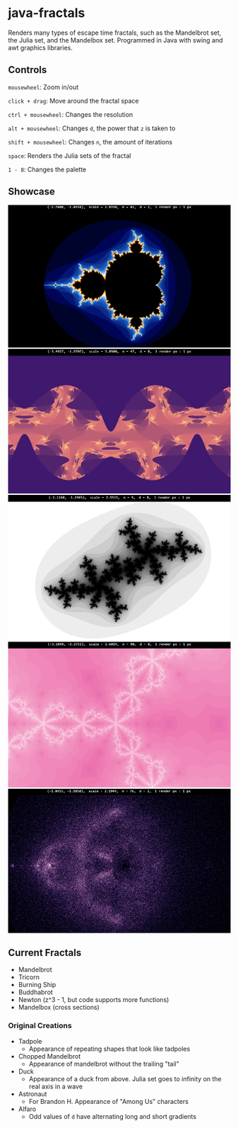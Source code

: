 # java-fractals
 
Renders many types of escape time fractals, such as the Mandelbrot set, the Julia set, and the Mandelbox set.
Programmed in Java with swing and awt graphics libraries. 

## Controls
`mousewheel`: Zoom in/out

`click + drag`: Move around the fractal space

`ctrl + mousewheel`: Changes the resolution

`alt + mousewheel`: Changes `d`, the power that `z` is taken to

`shift + mousewheel`: Changes `n`, the amount of iterations

`space`: Renders the Julia sets of the fractal

`1 - 8`: Changes the palette

## Showcase
![demo mandelbrot](img/mandelbrot.png)
![demo dna](img/dnafractal.png)
![demo julia](img/julia.png)
![demo newton](img/newton.png)
![demo buddhabrot](img/buddhabrot.png)

## Current Fractals
- Mandelbrot
- Tricorn
- Burning Ship
- Buddhabrot
- Newton (z^3 - 1, but code supports more functions)
- Mandelbox (cross sections)

### Original Creations
- Tadpole
  - Appearance of repeating shapes that look like tadpoles
- Chopped Mandelbrot
  - Appearance of mandelbrot without the trailing "tail"
- Duck
  - Appearance of a duck from above. Julia set goes to infinity on the real axis in a wave
- Astronaut
  - For Brandon H. Appearance of "Among Us" characters
- Alfaro
  - Odd values of `d` have alternating long and short gradients